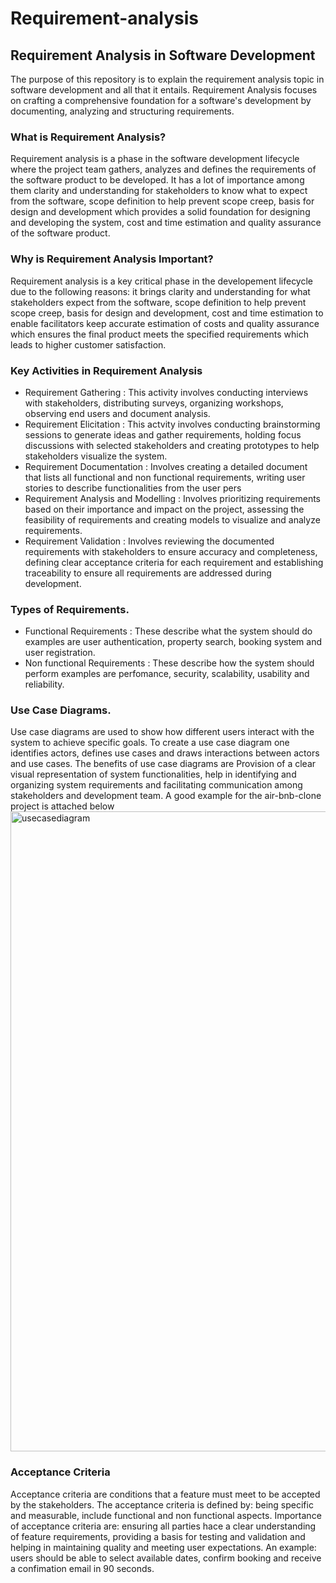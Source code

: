 # Requirement-analysis

## Requirement Analysis in Software Development

 The purpose of this repository is to explain the requirement analysis topic in software development and all that it entails. Requirement Analysis focuses on crafting a comprehensive foundation for a software's development by documenting, analyzing and structuring requirements.

### What is Requirement Analysis?
Requirement analysis is a phase in the software development lifecycle where the project team gathers, analyzes and defines the requirements of the software product to be developed. It has a lot of importance among them clarity and understanding for stakeholders to know what to expect from the software, scope definition to help prevent scope creep, basis for design and development which provides a solid foundation for designing and developing the system, cost and time estimation and quality assurance of the software product.

### Why is Requirement Analysis Important?
Requirement analysis is a key critical phase in the developement lifecycle due to the following reasons: it brings clarity and understanding for what stakeholders expect from the software, scope definition to help prevent scope creep, basis for design and development, cost and time estimation to enable facilitators keep accurate estimation of costs and quality assurance which ensures the final product meets the specified requirements which leads to higher customer satisfaction.

### Key Activities in Requirement Analysis
- Requirement Gathering : This activity involves conducting interviews with stakeholders, distributing surveys, organizing workshops, observing end users and document analysis.
- Requirement Elicitation : This actvity involves conducting brainstorming sessions to generate ideas and gather requirements, holding focus discussions with selected stakeholders and creating prototypes to help stakeholders visualize the system.
- Requirement Documentation : Involves creating a detailed document that lists all functional and non functional requirements, writing user stories to describe functionalities from the user pers
- Requirement Analysis and Modelling : Involves prioritizing requirements based on their importance and impact on the project, assessing the feasibility of requirements and creating models to visualize and analyze requirements.
- Requirement Validation : Involves reviewing the documented requirements with stakeholders to ensure accuracy and completeness, defining clear acceptance criteria for each requirement and establishing traceability to ensure all requirements are addressed during development.

### Types of Requirements.
- Functional Requirements : These describe what the system should do examples are user authentication, property search, booking system and user registration.
- Non functional Requirements : These describe how the system should perform examples are perfomance, security, scalability, usability and reliability.

### Use Case Diagrams.
Use case diagrams are used to show how different users interact with the system to achieve specific goals. To create a use case diagram one identifies actors, defines use cases and draws interactions between actors and use cases.
The benefits of use case diagrams are Provision of a clear visual representation of system functionalities, help in identifying and organizing system requirements and facilitating communication among stakeholders and development team.
A good example for the air-bnb-clone project is attached below
<img width="1536" height="1024" alt="usecasediagram" src="https://github.com/user-attachments/assets/a4893a6d-0339-409f-b806-138f157e2cd2" />



### Acceptance Criteria
Acceptance criteria are conditions that a feature must meet to be accepted by the stakeholders. 
The acceptance criteria is defined by: being specific and measurable, include functional and non functional aspects.
Importance of acceptance criteria are: ensuring all parties hace a clear understanding of feature requirements, providing a basis for testing and validation and helping in maintaining quality and meeting user expectations.
An example: users should be able to select available dates, confirm booking and receive a confimation email in 90 seconds.
